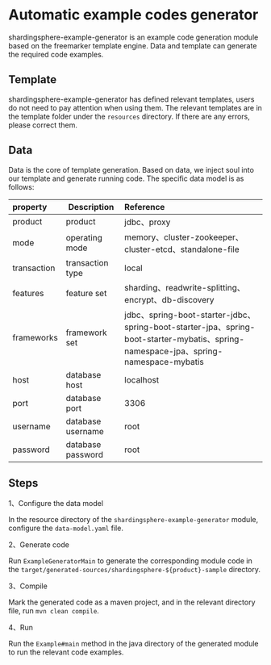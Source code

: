 # Automatic example codes generator

shardingsphere-example-generator is an example code generation module based on the freemarker template engine. Data and template can generate the required code examples.

## Template

shardingsphere-example-generator has defined relevant templates, users do not need to pay attention when using them. The relevant templates are in the template folder under the `resources` directory. If there are any errors, please correct them.

## Data

Data is the core of template generation. Based on data, we inject soul into our template and generate running code. The specific data model is as follows:

| property            | Description        | Reference                                                                                                                         |
|:--------------------|--------------------|:----------------------------------------------------------------------------------------------------------------------------------|
| product             | product            | jdbc、proxy                                                                                                                        |
| mode                | operating mode     | memory、cluster-zookeeper、cluster-etcd、standalone-file                                                                             |
| transaction         | transaction type   | local                                                                                                                             |
| features            | feature set        | sharding、readwrite-splitting、encrypt、db-discovery                                                                                 |
| frameworks          | framework set      | jdbc、spring-boot-starter-jdbc、spring-boot-starter-jpa、spring-boot-starter-mybatis、spring-namespace-jpa、spring-namespace-mybatis   |
| host                | database host      | localhost                                                                                                                         |
| port                | database port      | 3306                                                                                                                              |
| username            | database username  | root                                                                                                                              |
| password            | database password  | root                                                                                                                              |

## Steps

1、Configure the data model

In the resource directory of the `shardingsphere-example-generator` module, configure the `data-model.yaml` file.

2、Generate code

Run `ExampleGeneratorMain` to generate the corresponding module code in the `target/generated-sources/shardingsphere-${product}-sample` directory.

3、Compile

Mark the generated code as a maven project, and in the relevant directory file, run `mvn clean compile`.

4、Run

Run the `Example#main` method in the java directory of the generated module to run the relevant code examples.